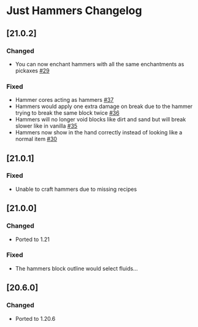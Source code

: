 # Just Hammers Changelog

## [21.0.2]

### Changed

- You can now enchant hammers with all the same enchantments as pickaxes [#29](https://github.com/nanite/JustHammers/issues/29)

### Fixed

- Hammer cores acting as hammers [#37](https://github.com/nanite/JustHammers/issues/37)
- Hammers would apply one extra damage on break due to the hammer trying to break the same block twice [#36](https://github.com/nanite/JustHammers/issues/36)
- Hammers will no longer void blocks like dirt and sand but will break slower like in vanilla [#35](https://github.com/nanite/JustHammers/issues/35)
- Hammers now show in the hand correctly instead of looking like a normal item [#30](https://github.com/nanite/JustHammers/issues/30)

## [21.0.1]

### Fixed

- Unable to craft hammers due to missing recipes

## [21.0.0]

### Changed

- Ported to 1.21

### Fixed

- The hammers block outline would select fluids...

## [20.6.0]

### Changed

- Ported to 1.20.6
